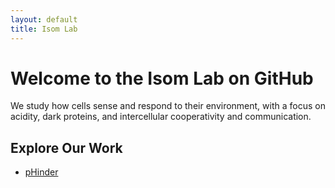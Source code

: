 ```yaml
---
layout: default
title: Isom Lab
---
```


# Welcome to the Isom Lab on GitHub

We study how cells sense and respond to their environment, with a focus on acidity, dark proteins, and intercellular cooperativity and communication.

## Explore Our Work

- [pHinder](github_website/projects/pHinder/)
